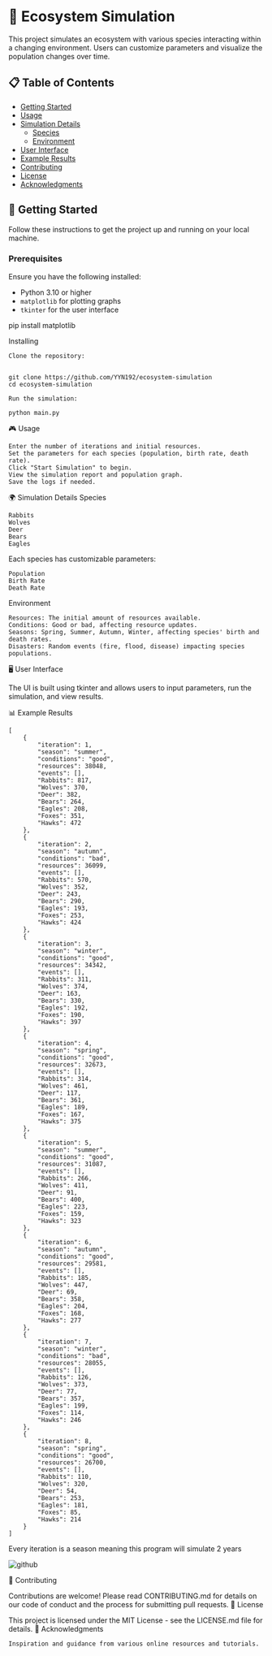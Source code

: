 # 🌿 Ecosystem Simulation

This project simulates an ecosystem with various species interacting within a changing environment. Users can customize parameters and visualize the population changes over time.

## 📋 Table of Contents

- [Getting Started](#getting-started)
- [Usage](#usage)
- [Simulation Details](#simulation-details)
  - [Species](#species)
  - [Environment](#environment)
- [User Interface](#user-interface)
- [Example Results](#example-results)
- [Contributing](#contributing)
- [License](#license)
- [Acknowledgments](#acknowledgments)

## 🚀 Getting Started

Follow these instructions to get the project up and running on your local machine.

### Prerequisites

Ensure you have the following installed:

- Python 3.10 or higher
- `matplotlib` for plotting graphs
- `tkinter` for the user interface

pip install matplotlib

Installing

    Clone the repository:

```

git clone https://github.com/YYN192/ecosystem-simulation
cd ecosystem-simulation
```
    Run the simulation:
```
python main.py
```
🎮 Usage

    Enter the number of iterations and initial resources.
    Set the parameters for each species (population, birth rate, death rate).
    Click "Start Simulation" to begin.
    View the simulation report and population graph.
    Save the logs if needed.

🌍 Simulation Details
Species

    Rabbits
    Wolves
    Deer
    Bears
    Eagles

Each species has customizable parameters:

    Population
    Birth Rate
    Death Rate

Environment

    Resources: The initial amount of resources available.
    Conditions: Good or bad, affecting resource updates.
    Seasons: Spring, Summer, Autumn, Winter, affecting species' birth and death rates.
    Disasters: Random events (fire, flood, disease) impacting species populations.

🖥️ User Interface

The UI is built using tkinter and allows users to input parameters, run the simulation, and view results.

📊 Example Results
```
[
    {
        "iteration": 1,
        "season": "summer",
        "conditions": "good",
        "resources": 38048,
        "events": [],
        "Rabbits": 817,
        "Wolves": 370,
        "Deer": 382,
        "Bears": 264,
        "Eagles": 208,
        "Foxes": 351,
        "Hawks": 472
    },
    {
        "iteration": 2,
        "season": "autumn",
        "conditions": "bad",
        "resources": 36099,
        "events": [],
        "Rabbits": 570,
        "Wolves": 352,
        "Deer": 243,
        "Bears": 290,
        "Eagles": 193,
        "Foxes": 253,
        "Hawks": 424
    },
    {
        "iteration": 3,
        "season": "winter",
        "conditions": "good",
        "resources": 34342,
        "events": [],
        "Rabbits": 311,
        "Wolves": 374,
        "Deer": 163,
        "Bears": 330,
        "Eagles": 192,
        "Foxes": 190,
        "Hawks": 397
    },
    {
        "iteration": 4,
        "season": "spring",
        "conditions": "good",
        "resources": 32673,
        "events": [],
        "Rabbits": 314,
        "Wolves": 461,
        "Deer": 117,
        "Bears": 361,
        "Eagles": 189,
        "Foxes": 167,
        "Hawks": 375
    },
    {
        "iteration": 5,
        "season": "summer",
        "conditions": "good",
        "resources": 31087,
        "events": [],
        "Rabbits": 266,
        "Wolves": 411,
        "Deer": 91,
        "Bears": 400,
        "Eagles": 223,
        "Foxes": 159,
        "Hawks": 323
    },
    {
        "iteration": 6,
        "season": "autumn",
        "conditions": "good",
        "resources": 29581,
        "events": [],
        "Rabbits": 185,
        "Wolves": 447,
        "Deer": 69,
        "Bears": 358,
        "Eagles": 204,
        "Foxes": 168,
        "Hawks": 277
    },
    {
        "iteration": 7,
        "season": "winter",
        "conditions": "bad",
        "resources": 28055,
        "events": [],
        "Rabbits": 126,
        "Wolves": 373,
        "Deer": 77,
        "Bears": 357,
        "Eagles": 199,
        "Foxes": 114,
        "Hawks": 246
    },
    {
        "iteration": 8,
        "season": "spring",
        "conditions": "good",
        "resources": 26700,
        "events": [],
        "Rabbits": 110,
        "Wolves": 320,
        "Deer": 54,
        "Bears": 253,
        "Eagles": 181,
        "Foxes": 85,
        "Hawks": 214
    }
]
```
Every iteration is a season meaning this program will simulate 2 years

![github](https://github.com/YYN192/ecosystem-simulation/assets/110526560/3bddb25a-c0e7-48f3-bdc7-2d56f36d3fd5)

🤝 Contributing

Contributions are welcome! Please read CONTRIBUTING.md for details on our code of conduct and the process for submitting pull requests.
📜 License

This project is licensed under the MIT License - see the LICENSE.md file for details.
🙏 Acknowledgments

    Inspiration and guidance from various online resources and tutorials.
